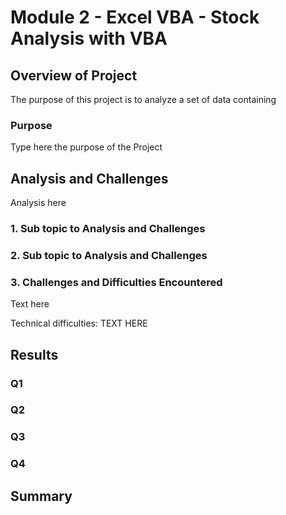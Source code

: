 # Module 2 - Excel VBA - Stock Analysis with VBA

## Overview of Project
The purpose of this project is to analyze a set of data containing 

### Purpose
Type here the purpose of the Project

## Analysis and Challenges
Analysis here

### 1. Sub topic to Analysis and Challenges

### 2. Sub topic to Analysis and Challenges

### 3. Challenges and Difficulties Encountered
Text here

Technical difficulties:
TEXT HERE

## Results
### Q1

### Q2 

### Q3

### Q4

## Summary
